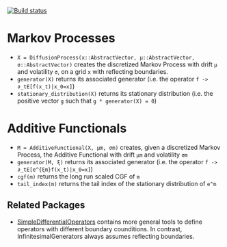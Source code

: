 [![Build status](https://github.com/matthieugomez/InfinitesimalGenerators.jl/workflows/CI/badge.svg)](https://github.com/matthieugomez/InfinitesimalGenerators.jl/actions)

# Markov Processes
- `X = DiffusionProcess(x::AbstractVector, μ::AbstractVector, σ::AbstractVector)` creates the discretized Markov Process with drift `μ` and volatility `σ`, on a grid `x` with reflecting boundaries.
- `generator(X)` returns its associated generator (i.e. the operator `f -> ∂_tE[f(x_t)|x_0=x]`)
- `stationary_distribution(X)` returns its stationary distribution (i.e. the positive vector `g` such that `g * generator(X) = 0`)

# Additive Functionals
- `M = AdditiveFunctional(X, μm, σm)` creates, given a discretized Markov Process, the Additive Functional with drift  `μm` and volatility `σm`
- `generator(M, ξ)` returns its associated generator (i.e. the operator `f -> ∂_tE[e^{ξm}f(x_t)|x_0=x]`)
- `cgf(m)` returns the long run scaled CGF of `m` 
- `tail_index(m)` returns the tail index of the stationary distribution of `e^m`

## Related Packages
- [SimpleDifferentialOperators](https://github.com/QuantEcon/SimpleDifferentialOperators.jl) contains more general tools to define operators with different boundary counditions. In contrast, InfinitesimalGenerators always assumes reflecting boundaries.
